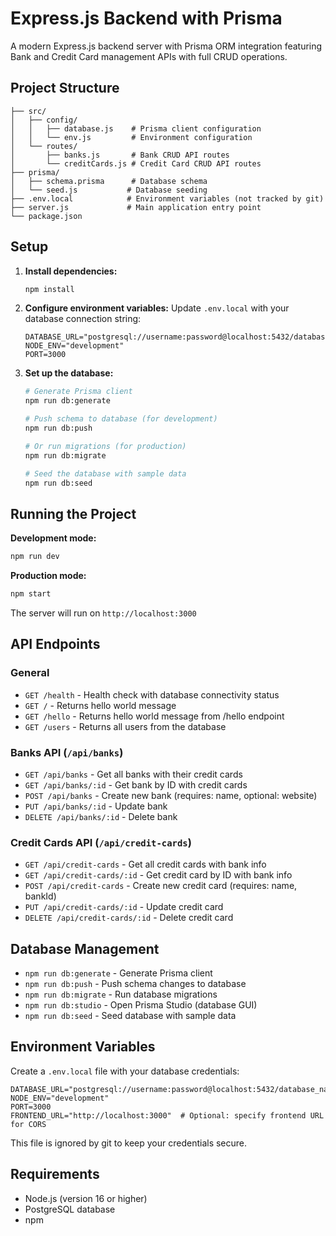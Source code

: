 # Express.js Backend with Prisma

A modern Express.js backend server with Prisma ORM integration featuring Bank and Credit Card management APIs with full CRUD operations.

## Project Structure

```
├── src/
│   ├── config/
│   │   ├── database.js    # Prisma client configuration
│   │   └── env.js         # Environment configuration
│   └── routes/
│       ├── banks.js       # Bank CRUD API routes
│       └── creditCards.js # Credit Card CRUD API routes
├── prisma/
│   ├── schema.prisma      # Database schema
│   └── seed.js           # Database seeding
├── .env.local            # Environment variables (not tracked by git)
├── server.js             # Main application entry point
└── package.json
```

## Setup

1. **Install dependencies:**
   ```bash
   npm install
   ```

2. **Configure environment variables:**
   Update `.env.local` with your database connection string:
   ```env
   DATABASE_URL="postgresql://username:password@localhost:5432/database_name"
   NODE_ENV="development"
   PORT=3000
   ```

3. **Set up the database:**
   ```bash
   # Generate Prisma client
   npm run db:generate
   
   # Push schema to database (for development)
   npm run db:push
   
   # Or run migrations (for production)
   npm run db:migrate
   
   # Seed the database with sample data
   npm run db:seed
   ```

## Running the Project

**Development mode:**
```bash
npm run dev
```

**Production mode:**
```bash
npm start
```

The server will run on `http://localhost:3000`

## API Endpoints

### General
- `GET /health` - Health check with database connectivity status
- `GET /` - Returns hello world message
- `GET /hello` - Returns hello world message from /hello endpoint
- `GET /users` - Returns all users from the database

### Banks API (`/api/banks`)
- `GET /api/banks` - Get all banks with their credit cards
- `GET /api/banks/:id` - Get bank by ID with credit cards
- `POST /api/banks` - Create new bank (requires: name, optional: website)
- `PUT /api/banks/:id` - Update bank
- `DELETE /api/banks/:id` - Delete bank

### Credit Cards API (`/api/credit-cards`)
- `GET /api/credit-cards` - Get all credit cards with bank info
- `GET /api/credit-cards/:id` - Get credit card by ID with bank info
- `POST /api/credit-cards` - Create new credit card (requires: name, bankId)
- `PUT /api/credit-cards/:id` - Update credit card
- `DELETE /api/credit-cards/:id` - Delete credit card

## Database Management

- `npm run db:generate` - Generate Prisma client
- `npm run db:push` - Push schema changes to database
- `npm run db:migrate` - Run database migrations
- `npm run db:studio` - Open Prisma Studio (database GUI)
- `npm run db:seed` - Seed database with sample data

## Environment Variables

Create a `.env.local` file with your database credentials:

```env
DATABASE_URL="postgresql://username:password@localhost:5432/database_name"
NODE_ENV="development"
PORT=3000
FRONTEND_URL="http://localhost:3000"  # Optional: specify frontend URL for CORS
```

This file is ignored by git to keep your credentials secure.

## Requirements

- Node.js (version 16 or higher)
- PostgreSQL database
- npm